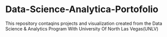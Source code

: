 # Data-Science-Analytica-Portofolio
This repository contaqins projects and visualization created from the Data Science &amp; Analytics Program With University Of North Las Vegas(UNLV)
